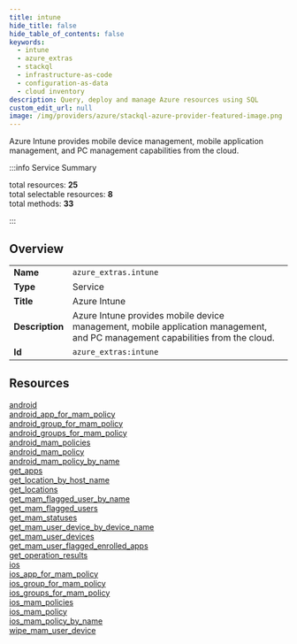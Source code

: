 ```yaml
---
title: intune
hide_title: false
hide_table_of_contents: false
keywords:
  - intune
  - azure_extras
  - stackql
  - infrastructure-as-code
  - configuration-as-data
  - cloud inventory
description: Query, deploy and manage Azure resources using SQL
custom_edit_url: null
image: /img/providers/azure/stackql-azure-provider-featured-image.png
---
```


Azure Intune provides mobile device management, mobile application management, and PC management capabilities from the cloud.  
    
:::info Service Summary

<div class="row">
<div class="providerDocColumn">
<span>total resources:&nbsp;<b>25</b></span><br />
<span>total selectable resources:&nbsp;<b>8</b></span><br />
<span>total methods:&nbsp;<b>33</b></span><br />
</div>
</div>

:::

## Overview
<table><tbody>
<tr><td><b>Name</b></td><td><code>azure_extras.intune</code></td></tr>
<tr><td><b>Type</b></td><td>Service</td></tr>
<tr><td><b>Title</b></td><td>Azure Intune</td></tr>
<tr><td><b>Description</b></td><td>Azure Intune provides mobile device management, mobile application management, and PC management capabilities from the cloud.</td></tr>
<tr><td><b>Id</b></td><td><code>azure_extras:intune</code></td></tr>
</tbody></table>

## Resources
<div class="row">
<div class="providerDocColumn">
<a href="/providers/azure_extras/intune/android/">android</a><br />
<a href="/providers/azure_extras/intune/android_app_for_mam_policy/">android_app_for_mam_policy</a><br />
<a href="/providers/azure_extras/intune/android_group_for_mam_policy/">android_group_for_mam_policy</a><br />
<a href="/providers/azure_extras/intune/android_groups_for_mam_policy/">android_groups_for_mam_policy</a><br />
<a href="/providers/azure_extras/intune/android_mam_policies/">android_mam_policies</a><br />
<a href="/providers/azure_extras/intune/android_mam_policy/">android_mam_policy</a><br />
<a href="/providers/azure_extras/intune/android_mam_policy_by_name/">android_mam_policy_by_name</a><br />
<a href="/providers/azure_extras/intune/get_apps/">get_apps</a><br />
<a href="/providers/azure_extras/intune/get_location_by_host_name/">get_location_by_host_name</a><br />
<a href="/providers/azure_extras/intune/get_locations/">get_locations</a><br />
<a href="/providers/azure_extras/intune/get_mam_flagged_user_by_name/">get_mam_flagged_user_by_name</a><br />
<a href="/providers/azure_extras/intune/get_mam_flagged_users/">get_mam_flagged_users</a><br />
<a href="/providers/azure_extras/intune/get_mam_statuses/">get_mam_statuses</a><br />
</div>
<div class="providerDocColumn">
<a href="/providers/azure_extras/intune/get_mam_user_device_by_device_name/">get_mam_user_device_by_device_name</a><br />
<a href="/providers/azure_extras/intune/get_mam_user_devices/">get_mam_user_devices</a><br />
<a href="/providers/azure_extras/intune/get_mam_user_flagged_enrolled_apps/">get_mam_user_flagged_enrolled_apps</a><br />
<a href="/providers/azure_extras/intune/get_operation_results/">get_operation_results</a><br />
<a href="/providers/azure_extras/intune/ios/">ios</a><br />
<a href="/providers/azure_extras/intune/ios_app_for_mam_policy/">ios_app_for_mam_policy</a><br />
<a href="/providers/azure_extras/intune/ios_group_for_mam_policy/">ios_group_for_mam_policy</a><br />
<a href="/providers/azure_extras/intune/ios_groups_for_mam_policy/">ios_groups_for_mam_policy</a><br />
<a href="/providers/azure_extras/intune/ios_mam_policies/">ios_mam_policies</a><br />
<a href="/providers/azure_extras/intune/ios_mam_policy/">ios_mam_policy</a><br />
<a href="/providers/azure_extras/intune/ios_mam_policy_by_name/">ios_mam_policy_by_name</a><br />
<a href="/providers/azure_extras/intune/wipe_mam_user_device/">wipe_mam_user_device</a><br />
</div>
</div>
